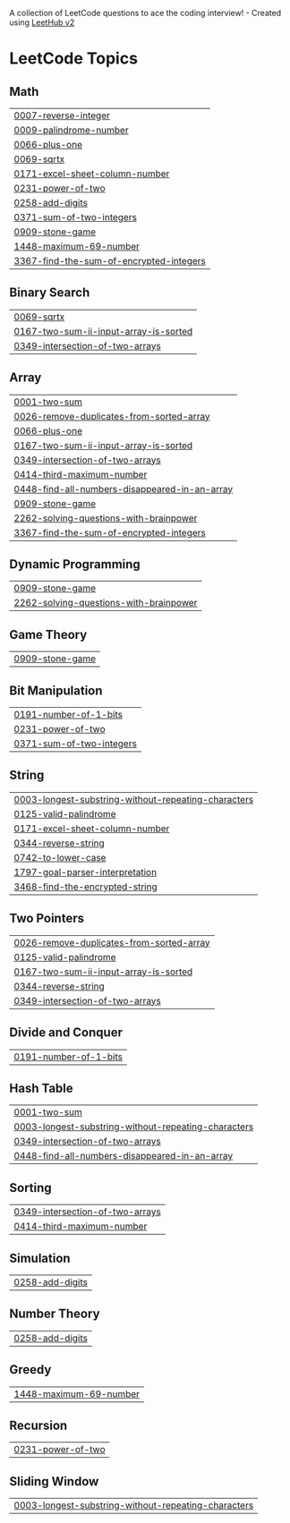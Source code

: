 A collection of LeetCode questions to ace the coding interview! - Created using [LeetHub v2](https://github.com/arunbhardwaj/LeetHub-2.0)
<!---LeetCode Topics Start-->
# LeetCode Topics
## Math
|  |
| ------- |
| [0007-reverse-integer](https://github.com/kaleessiva/leetcode/tree/master/0007-reverse-integer) |
| [0009-palindrome-number](https://github.com/kaleessiva/leetcode/tree/master/0009-palindrome-number) |
| [0066-plus-one](https://github.com/kaleessiva/leetcode/tree/master/0066-plus-one) |
| [0069-sqrtx](https://github.com/kaleessiva/leetcode/tree/master/0069-sqrtx) |
| [0171-excel-sheet-column-number](https://github.com/kaleessiva/leetcode/tree/master/0171-excel-sheet-column-number) |
| [0231-power-of-two](https://github.com/kaleessiva/leetcode/tree/master/0231-power-of-two) |
| [0258-add-digits](https://github.com/kaleessiva/leetcode/tree/master/0258-add-digits) |
| [0371-sum-of-two-integers](https://github.com/kaleessiva/leetcode/tree/master/0371-sum-of-two-integers) |
| [0909-stone-game](https://github.com/kaleessiva/leetcode/tree/master/0909-stone-game) |
| [1448-maximum-69-number](https://github.com/kaleessiva/leetcode/tree/master/1448-maximum-69-number) |
| [3367-find-the-sum-of-encrypted-integers](https://github.com/kaleessiva/leetcode/tree/master/3367-find-the-sum-of-encrypted-integers) |
## Binary Search
|  |
| ------- |
| [0069-sqrtx](https://github.com/kaleessiva/leetcode/tree/master/0069-sqrtx) |
| [0167-two-sum-ii-input-array-is-sorted](https://github.com/kaleessiva/leetcode/tree/master/0167-two-sum-ii-input-array-is-sorted) |
| [0349-intersection-of-two-arrays](https://github.com/kaleessiva/leetcode/tree/master/0349-intersection-of-two-arrays) |
## Array
|  |
| ------- |
| [0001-two-sum](https://github.com/kaleessiva/leetcode/tree/master/0001-two-sum) |
| [0026-remove-duplicates-from-sorted-array](https://github.com/kaleessiva/leetcode/tree/master/0026-remove-duplicates-from-sorted-array) |
| [0066-plus-one](https://github.com/kaleessiva/leetcode/tree/master/0066-plus-one) |
| [0167-two-sum-ii-input-array-is-sorted](https://github.com/kaleessiva/leetcode/tree/master/0167-two-sum-ii-input-array-is-sorted) |
| [0349-intersection-of-two-arrays](https://github.com/kaleessiva/leetcode/tree/master/0349-intersection-of-two-arrays) |
| [0414-third-maximum-number](https://github.com/kaleessiva/leetcode/tree/master/0414-third-maximum-number) |
| [0448-find-all-numbers-disappeared-in-an-array](https://github.com/kaleessiva/leetcode/tree/master/0448-find-all-numbers-disappeared-in-an-array) |
| [0909-stone-game](https://github.com/kaleessiva/leetcode/tree/master/0909-stone-game) |
| [2262-solving-questions-with-brainpower](https://github.com/kaleessiva/leetcode/tree/master/2262-solving-questions-with-brainpower) |
| [3367-find-the-sum-of-encrypted-integers](https://github.com/kaleessiva/leetcode/tree/master/3367-find-the-sum-of-encrypted-integers) |
## Dynamic Programming
|  |
| ------- |
| [0909-stone-game](https://github.com/kaleessiva/leetcode/tree/master/0909-stone-game) |
| [2262-solving-questions-with-brainpower](https://github.com/kaleessiva/leetcode/tree/master/2262-solving-questions-with-brainpower) |
## Game Theory
|  |
| ------- |
| [0909-stone-game](https://github.com/kaleessiva/leetcode/tree/master/0909-stone-game) |
## Bit Manipulation
|  |
| ------- |
| [0191-number-of-1-bits](https://github.com/kaleessiva/leetcode/tree/master/0191-number-of-1-bits) |
| [0231-power-of-two](https://github.com/kaleessiva/leetcode/tree/master/0231-power-of-two) |
| [0371-sum-of-two-integers](https://github.com/kaleessiva/leetcode/tree/master/0371-sum-of-two-integers) |
## String
|  |
| ------- |
| [0003-longest-substring-without-repeating-characters](https://github.com/kaleessiva/leetcode/tree/master/0003-longest-substring-without-repeating-characters) |
| [0125-valid-palindrome](https://github.com/kaleessiva/leetcode/tree/master/0125-valid-palindrome) |
| [0171-excel-sheet-column-number](https://github.com/kaleessiva/leetcode/tree/master/0171-excel-sheet-column-number) |
| [0344-reverse-string](https://github.com/kaleessiva/leetcode/tree/master/0344-reverse-string) |
| [0742-to-lower-case](https://github.com/kaleessiva/leetcode/tree/master/0742-to-lower-case) |
| [1797-goal-parser-interpretation](https://github.com/kaleessiva/leetcode/tree/master/1797-goal-parser-interpretation) |
| [3468-find-the-encrypted-string](https://github.com/kaleessiva/leetcode/tree/master/3468-find-the-encrypted-string) |
## Two Pointers
|  |
| ------- |
| [0026-remove-duplicates-from-sorted-array](https://github.com/kaleessiva/leetcode/tree/master/0026-remove-duplicates-from-sorted-array) |
| [0125-valid-palindrome](https://github.com/kaleessiva/leetcode/tree/master/0125-valid-palindrome) |
| [0167-two-sum-ii-input-array-is-sorted](https://github.com/kaleessiva/leetcode/tree/master/0167-two-sum-ii-input-array-is-sorted) |
| [0344-reverse-string](https://github.com/kaleessiva/leetcode/tree/master/0344-reverse-string) |
| [0349-intersection-of-two-arrays](https://github.com/kaleessiva/leetcode/tree/master/0349-intersection-of-two-arrays) |
## Divide and Conquer
|  |
| ------- |
| [0191-number-of-1-bits](https://github.com/kaleessiva/leetcode/tree/master/0191-number-of-1-bits) |
## Hash Table
|  |
| ------- |
| [0001-two-sum](https://github.com/kaleessiva/leetcode/tree/master/0001-two-sum) |
| [0003-longest-substring-without-repeating-characters](https://github.com/kaleessiva/leetcode/tree/master/0003-longest-substring-without-repeating-characters) |
| [0349-intersection-of-two-arrays](https://github.com/kaleessiva/leetcode/tree/master/0349-intersection-of-two-arrays) |
| [0448-find-all-numbers-disappeared-in-an-array](https://github.com/kaleessiva/leetcode/tree/master/0448-find-all-numbers-disappeared-in-an-array) |
## Sorting
|  |
| ------- |
| [0349-intersection-of-two-arrays](https://github.com/kaleessiva/leetcode/tree/master/0349-intersection-of-two-arrays) |
| [0414-third-maximum-number](https://github.com/kaleessiva/leetcode/tree/master/0414-third-maximum-number) |
## Simulation
|  |
| ------- |
| [0258-add-digits](https://github.com/kaleessiva/leetcode/tree/master/0258-add-digits) |
## Number Theory
|  |
| ------- |
| [0258-add-digits](https://github.com/kaleessiva/leetcode/tree/master/0258-add-digits) |
## Greedy
|  |
| ------- |
| [1448-maximum-69-number](https://github.com/kaleessiva/leetcode/tree/master/1448-maximum-69-number) |
## Recursion
|  |
| ------- |
| [0231-power-of-two](https://github.com/kaleessiva/leetcode/tree/master/0231-power-of-two) |
## Sliding Window
|  |
| ------- |
| [0003-longest-substring-without-repeating-characters](https://github.com/kaleessiva/leetcode/tree/master/0003-longest-substring-without-repeating-characters) |
<!---LeetCode Topics End-->